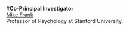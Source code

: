 
#**Co-Principal Investigator**  
[Mike Frank](http://www.stanford.edu/~mcfrank)  
Professor of Psychology at Stanford University.

